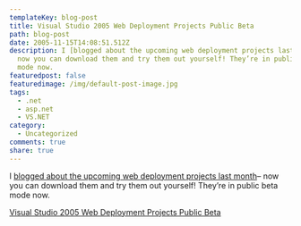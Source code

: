 ```yaml
---
templateKey: blog-post
title: Visual Studio 2005 Web Deployment Projects Public Beta
path: blog-post
date: 2005-11-15T14:08:51.512Z
description: I [blogged about the upcoming web deployment projects last month]–
  now you can download them and try them out yourself! They’re in public beta
  mode now.
featuredpost: false
featuredimage: /img/default-post-image.jpg
tags:
  - .net
  - asp.net
  - VS.NET
category:
  - Uncategorized
comments: true
share: true
---
```

<!--StartFragment-->

I [blogged about the upcoming web deployment projects last month](http://ardalis.com/blogs/ssmith/archive/2005/10/05/Visual_Studio_2005_Web_Deployment_Projects.aspx)– now you can download them and try them out yourself! They’re in public beta mode now.

[Visual Studio 2005 Web Deployment Projects Public Beta](http://msdn.microsoft.com/asp.net/reference/infrastructure/wdp/default.aspx)

<!--EndFragment-->